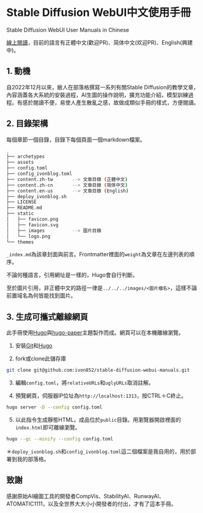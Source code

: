 # Stable Diffusion WebUI中文使用手冊

Stable Diffusion WebUI User Manuals in Chinese

[線上閱讀](https://ivonblog.com/posts/stable-diffusion-webui-manuals/)，目前的語言有正體中文(歡迎PR)、简体中文(欢迎PR)、English(興建中)。


## 1. 動機

自2022年12月以來，敝人在部落格撰寫一系列有關Stable Diffusion的教學文章，內容涵蓋各大系統的安裝過程，AI生圖的操作說明，擴充功能介紹，模型訓練過程。有感於閱讀不便，易使人產生散亂之感，故做成類似手冊的樣式，方便閱讀。


## 2. 目錄架構

每個章節一個目錄，目錄下每個頁面一個markdown檔案。
```bash
.
├── archetypes
├── assets
├── config.toml
├── config_ivonblog.toml
├── content.zh-tw       --> 文章目錄 (正體中文)
├── content.zh-cn       --> 文章目錄 (简体中文)
├── content.en-us       --> 文章目錄 (English)
├── deploy_ivonblog.sh
├── LICENSE
├── README.md
├── static
│   ├── favicon.png
│   ├── favicon.svg
│   ├── images          --> 圖片目錄
│   └── logo.png
└── themes
```

`_index.md`為該章封面與前言。Frontmatter裡面的`weight`為文章在左邊列表的順序。

不論何種語言，引用網址是一樣的，Hugo會自行判斷。

至於圖片引用，非正體中文的路徑一律是`../../../images/<圖片檔名>`，這樣不論前置域名為何皆能找到圖片。


## 3. 生成可攜式離線網頁

此手冊使用[Hugo](https://gohugo.io/)與[hugo-paper](https://github.com/nanxiaobei/hugo-paper)主題製作而成。網頁可以在本機離線瀏覽。

1. 安裝[Git](https://git-scm.com/)和[Hugo](https://gohugo.io/)

2. fork或clone此儲存庫
```bash
git clone git@github.com:ivon852/stable-diffusion-webui-manuals.git
```

3. 編輯`config.toml`，將`relativeURLs`和`uglyURLs`取消註解。

4. 預覽網頁，伺服器IP位址為`http://localhost:1313`，按CTRL＋C終止。
```bash
hugo server -D --config config.toml
```

5. 以此指令生成靜態HTML，成品位於`public`目錄。用瀏覽器開啟裡面的`index.html`即可離線瀏覽。
```bash
hugo --gc --minify --config config.toml
```

＊`deploy_ivonblog.sh`和`config_ivonblog.toml`這二個檔案是我自用的，用於部署到我的部落格。


## 致謝

感謝原始AI繪圖工具的開發者CompVis、StabilityAI、RunwayAI、ATOMATIC1111，以及全世界大大小小開發者的付出，才有了這本手冊。

